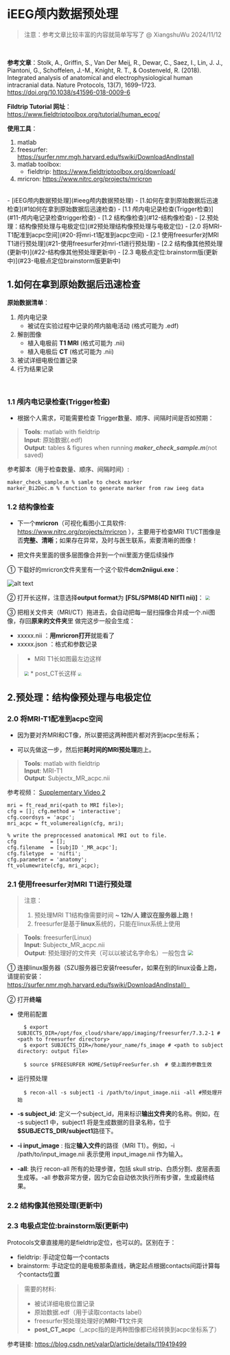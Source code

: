 # iEEG颅内数据预处理

> 注意：参考文章比较丰富的内容就简单写写了
> @ XiangshuWu 2024/11/12
> 
<br/>

**参考文章**：Stolk, A., Griffin, S., Van Der Meij, R., Dewar, C., Saez, I., Lin, J. J., Piantoni, G., Schoffelen, J.-M., Knight, R. T., & Oostenveld, R. (2018). Integrated analysis of anatomical and electrophysiological human intracranial data. Nature Protocols, 13(7), 1699–1723. https://doi.org/10.1038/s41596-018-0009-6


**Fildtrip Tutorial 网址**：https://www.fieldtriptoolbox.org/tutorial/human_ecog/

**使用工具**：

1. matlab
2. freesurfer: https://surfer.nmr.mgh.harvard.edu/fswiki/DownloadAndInstall
3. matlab toolbox:
   * fieldtrip: https://www.fieldtriptoolbox.org/download/
4. mricron: https://www.nitrc.org/projects/mricron 

<br/>
- [iEEG颅内数据预处理](#ieeg颅内数据预处理)
  - [1.如何在拿到原始数据后迅速检查](#1如何在拿到原始数据后迅速检查)
    - [1.1 颅内电记录检查(Trigger检查)](#11-颅内电记录检查trigger检查)
    - [1.2 结构像检查](#12-结构像检查)
  - [2.预处理：结构像预处理与电极定位](#2预处理结构像预处理与电极定位)
    - [2.0 将MRI-T1配准到acpc空间](#20-将mri-t1配准到acpc空间)
    - [2.1 使用freesurfer对MRI T1进行预处理](#21-使用freesurfer对mri-t1进行预处理)
    - [2.2 结构像其他预处理(更新中)](#22-结构像其他预处理更新中)
    - [2.3 电极点定位:brainstorm版(更新中)](#23-电极点定位brainstorm版更新中)

<br/>

## 1.如何在拿到原始数据后迅速检查

**原始数据清单**：
1. 颅内电记录
    * 被试在实验过程中记录的颅内脑电活动 (格式可能为 .edf)
2. 解剖图像
    * 植入电极前 **T1 MRI** (格式可能为 .nii)
    * 植入电极后 **CT** (格式可能为 .nii)
3. 被试详细电极位置记录
4. 行为结果记录
<br/>

### 1.1 颅内电记录检查(Trigger检查)
* 根据个人需求，可能需要检查 Trigger数量、顺序、间隔时间是否如预期：


> **Tools**:  matlab with fieldtrip<br/>
> **Input**:   原始数据(.edf)<br/>
> **Output**: tables & figures  when running ***maker_check_sample.m***(not saved)

参考脚本（用于检查数量、顺序、间隔时间）:

    maker_check_sample.m % samle to check marker 
    marker_Bi2Dec.m % function to generate marker from raw ieeg data

### 1.2 结构像检查
*  下一个**mricron**（可视化看图小工具软件: https://www.nitrc.org/projects/mricron ），主要用于检查MRI T1/CT图像是否**完整、清晰**；如果存在异常，及时与医生联系，索要清晰的图像！

* 把文件夹里面的很多层图像合并到一个nii里面方便后续操作

① 下载好的mricron文件夹里有一个这个软件**dcm2niigui.exe**：


![alt text](./figures/image3.png)
 
② 打开长这样，注意选择**output format**为 **[FSL/SPM8(4D NIfTI nii)]**：
<img src = "./figures/image4.png" style="zoom: 65%;">

③ 把相关文件夹（MRI/CT）拖进去，会自动把每一层扫描像合并成一个.nii图像，存回**原来的文件夹**里
做完这步一般会生成：
*  xxxxx.nii ：**用mricron打开**就能看了
* xxxxx.json ：格式和参数记录


> * MRI T1长如图最左边这样
> <img src = "./figures/image1.png" style="zoom: 65%;">
> * post_CT长这样
> <img src = "./figures/image2.png" style="zoom: 47%;">




## 2.预处理：结构像预处理与电极定位

### 2.0 将MRI-T1配准到acpc空间
* 因为要对齐MRI和CT像，所以要把这两种图片都对齐到acpc坐标系；

* 可以先做这一步，然后把**耗时间的MRI预处理**跑上。



> **Tools**:  matlab with fieldtrip <br/>
> **Input**:   MRI-T1 <br/>
> **Output**:  Subjectx_MR_acpc.nii

参考视频： [Supplementary Video 2](https://static-content.springer.com/esm/art%3A10.1038%2Fs41596-018-0009-6/MediaObjects/41596_2018_9_MOESM7_ESM.mp4)
    
    mri = ft_read_mri(<path to MRI file>);
    cfg = []; cfg.method = 'interactive'; 
    cfg.coordsys = 'acpc'; 
    mri_acpc = ft_volumerealign(cfg, mri);

    % write the preprocessed anatomical MRI out to file.
    cfg           = []; 
    cfg.filename  = [subjID '_MR_acpc'];
    cfg.filetype  = 'nifti';
    cfg.parameter = 'anatomy';
    ft_volumewrite(cfg, mri_acpc);


### 2.1 使用freesurfer对MRI T1进行预处理 
> 注意：
> 1. 预处理MRI T1结构像需要时间 **~ 12h/人 建议在服务器上跑！**
> 2. freesurfer是基于**linux**系统的，只能在linux系统上使用


> **Tools**: freesurfer(Linux) <br/>
> **Input**:  Subjectx_MR_acpc.nii <br/>
> **Output**:  预处理好的文件夹（可以以被试名字命名）一般包含
>  <img src = "./figures/image.png" style="zoom: 75%;">


① 连接linux服务器（SZU服务器已安装freesufer，如果在别的linux设备上跑，请提前安装： https://surfer.nmr.mgh.harvard.edu/fswiki/DownloadAndInstall）

② 打开**终端**

- 使用前配置

        $ export SUBJECTS_DIR=/opt/fox_cloud/share/app/imaging/freesurfer/7.3.2-1 # <path to freesurfer directory> 
        $ export SUBJECTS_DIR=/home/your_name/fs_image # <path to subject directory: output file>

        $ source $FREESURFER HOME/SetUpFreeSurfer.sh  # 使上面的参数生效
- 运行预处理

        $ recon-all -s subject1 -i /path/to/input_image.nii -all #预处理开始

* **-s subject_id**: 定义一个subject_id，用来标识**输出文件夹**的名称。例如，在 -s subject1 中，subject1 将是生成数据的目录名称，位于 **$SUBJECTS_DIR/subject1**路径下。

* **-i input_image** :  指定**输入文件**的路径（MRI T1）。例如，-i /path/to/input_image.nii 表示使用 input_image.nii 作为输入。

* **-all**: 执行 recon-all 所有的处理步骤，包括 skull strip、白质分割、皮层表面生成等。-all 参数非常方便，因为它会自动依次执行所有步骤，生成最终结果。

### 2.2 结构像其他预处理(更新中) 


### 2.3 电极点定位:brainstorm版(更新中) 
Protocols文章直接用的是fieldtrip定位，也可以的。区别在于：
* fieldtrip: 手动定位每一个contacts
 * brainstorm: 手动定位的是电极那条直线，确定起点根据contacts间距计算每个contacts位置


> 需要的材料:
> * 被试详细电极位置记录
> * 原始数据.edf（用于读取contacts label）
> * freesurfer预处理处理好的**MRI-T1**文件夹
> * **post_CT_acpc**（_acpc指的是两种图像都已经转换到acpc坐标系了）



参考链接: https://blog.csdn.net/valarD/article/details/119419499